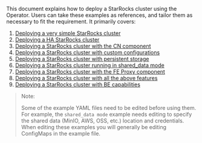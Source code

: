 This document explains how to deploy a StarRocks cluster using the Operator. Users can take these examples as
references, and tailor them as necessary to fit the requirement. It primarily covers:

1. [Deploying a very simple StarRocks cluster](./deploy_a_starrocks_cluster_with_no_ha.yaml)
2. [Deploying a HA StarRocks cluster](./deploy_a_ha_starrocks_cluster.yaml)
3. [Deploying a StarRocks cluster with the CN component](./deploy_a_starrocks_cluster_with_cn.yaml)
4. [Deploying a StarRocks cluster with custom configurations](./deploy_a_starrocks_cluster_with_custom_configurations.yaml)
5. [Deploying a StarRocks cluster with persistent storage](./deploy_a_starrocks_cluster_with_persistent_storage.yaml)
6. [Deploying a StarRocks cluster running in shared_data mode](./deploy_a_starrocks_cluster_running_in_shared_data_mode.yaml)
7. [Deploying a StarRocks cluster with the FE Proxy component](./deploy_a_starrocks_cluster_with_fe_proxy.yaml)
8. [Deploying a StarRocks cluster with all the above features](./deploy_a_starrocks_cluster_with_all_features.yaml)
9. [Deploying a StarRocks cluster with BE capabilities](./deploy_a_starrocks_cluster_with_be_capabilities.yaml)

> Note:
>
> Some of the example YAML files need to be edited before using them. For example, the `shared_data mode` example needs editing to specify the shared data (MinIO, AWS, OSS, etc.) location and credentials. When editing these examples you will generally be editing ConfigMaps in the example file.
